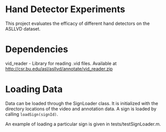 # Hand Detector Experiments

This project evaluates the efficacy of different hand detectors on the ASLLVD
dataset.

# Dependencies

vid_reader - Library for reading .vid files. Available at
http://csr.bu.edu/asl/asllvd/annotate/vid_reader.zip

# Loading Data

Data can be loaded through the SignLoader class. It is initialized with the 
directory locations of the video and annotation data. A sign is loaded by calling
`loadSign(signId)`.

An example of loading a particular sign is given in tests/testSignLoader.m.
